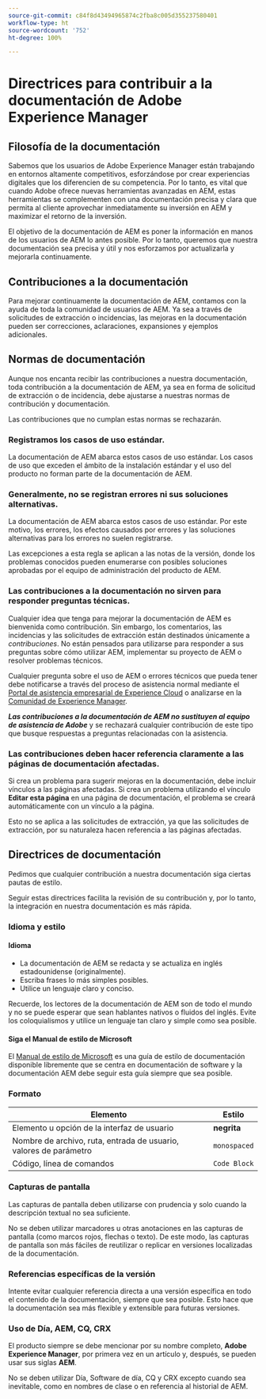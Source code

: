```yaml
---
source-git-commit: c84f8d43494965874c2fba8c005d355237580401
workflow-type: ht
source-wordcount: '752'
ht-degree: 100%

---
```

# Directrices para contribuir a la documentación de Adobe Experience Manager

## Filosofía de la documentación

Sabemos que los usuarios de Adobe Experience Manager están trabajando en entornos altamente competitivos, esforzándose por crear experiencias digitales que los diferencien de su competencia. Por lo tanto, es vital que cuando Adobe ofrece nuevas herramientas avanzadas en AEM, estas herramientas se complementen con una documentación precisa y clara que permita al cliente aprovechar inmediatamente su inversión en AEM y maximizar el retorno de la inversión.

El objetivo de la documentación de AEM es poner la información en manos de los usuarios de AEM lo antes posible. Por lo tanto, queremos que nuestra documentación sea precisa y útil y nos esforzamos por actualizarla y mejorarla continuamente.

## Contribuciones a la documentación

Para mejorar continuamente la documentación de AEM, contamos con la ayuda de toda la comunidad de usuarios de AEM. Ya sea a través de solicitudes de extracción o incidencias, las mejoras en la documentación pueden ser correcciones, aclaraciones, expansiones y ejemplos adicionales.

## Normas de documentación

Aunque nos encanta recibir las contribuciones a nuestra documentación, toda contribución a la documentación de AEM, ya sea en forma de solicitud de extracción o de incidencia, debe ajustarse a nuestras normas de contribución y documentación.

Las contribuciones que no cumplan estas normas se rechazarán.

### Registramos los casos de uso estándar.

La documentación de AEM abarca estos casos de uso estándar. Los casos de uso que exceden el ámbito de la instalación estándar y el uso del producto no forman parte de la documentación de AEM.

### Generalmente, no se registran errores ni sus soluciones alternativas.

La documentación de AEM abarca estos casos de uso estándar. Por este motivo, los errores, los efectos causados por errores y las soluciones alternativas para los errores no suelen registrarse.

Las excepciones a esta regla se aplican a las notas de la versión, donde los problemas conocidos pueden enumerarse con posibles soluciones aprobadas por el equipo de administración del producto de AEM.

### Las contribuciones a la documentación no sirven para responder preguntas técnicas.

Cualquier idea que tenga para mejorar la documentación de AEM es bienvenida como contribución. Sin embargo, los comentarios, las incidencias y las solicitudes de extracción están destinados únicamente a *contribuciones*. No están pensados para utilizarse para responder a sus preguntas sobre cómo utilizar AEM, implementar su proyecto de AEM o resolver problemas técnicos.

Cualquier pregunta sobre el uso de AEM o errores técnicos que pueda tener debe notificarse a través del proceso de asistencia normal mediante el [Portal de asistencia empresarial de Experience Cloud](https://helpx.adobe.com/es/contact/enterprise-support.ec.html) o analizarse en la [Comunidad de Experience Manager](https://forums.adobe.com/community/experience-cloud/marketing-cloud/experience-manager).

***Las contribuciones a la documentación de AEM no sustituyen al equipo de asistencia de Adobe*** y se rechazará cualquier contribución de este tipo que busque respuestas a preguntas relacionadas con la asistencia.

### Las contribuciones deben hacer referencia claramente a las páginas de documentación afectadas.

Si crea un problema para sugerir mejoras en la documentación, debe incluir vínculos a las páginas afectadas. Si crea un problema utilizando el vínculo **Editar esta página** en una página de documentación, el problema se creará automáticamente con un vínculo a la página.

Esto no se aplica a las solicitudes de extracción, ya que las solicitudes de extracción, por su naturaleza hacen referencia a las páginas afectadas.

## Directrices de documentación

Pedimos que cualquier contribución a nuestra documentación siga ciertas pautas de estilo.

Seguir estas directrices facilita la revisión de su contribución y, por lo tanto, la integración en nuestra documentación es más rápida.

### Idioma y estilo

#### Idioma

* La documentación de AEM se redacta y se actualiza en inglés estadounidense (originalmente).
* Escriba frases lo más simples posibles.
* Utilice un lenguaje claro y conciso.

Recuerde, los lectores de la documentación de AEM son de todo el mundo y no se puede esperar que sean hablantes nativos o fluidos del inglés. Evite los coloquialismos y utilice un lenguaje tan claro y simple como sea posible.

#### Siga el Manual de estilo de Microsoft

El [Manual de estilo de Microsoft](https://docs.microsoft.com/es-es/style-guide/welcome/) es una guía de estilo de documentación disponible libremente que se centra en documentación de software y la documentación AEM debe seguir esta guía siempre que sea posible.

### Formato

| Elemento | Estilo |
|---|---|
| Elemento u opción de la interfaz de usuario | **negrita** |
| Nombre de archivo, ruta, entrada de usuario, valores de parámetro | `monospaced` |
| Código, línea de comandos | ```Code Block``` |

### Capturas de pantalla

Las capturas de pantalla deben utilizarse con prudencia y solo cuando la descripción textual no sea suficiente.

No se deben utilizar marcadores u otras anotaciones en las capturas de pantalla (como marcos rojos, flechas o texto). De este modo, las capturas de pantalla son más fáciles de reutilizar o replicar en versiones localizadas de la documentación.

### Referencias específicas de la versión

Intente evitar cualquier referencia directa a una versión específica en todo el contenido de la documentación, siempre que sea posible. Esto hace que la documentación sea más flexible y extensible para futuras versiones.

### Uso de Día, AEM, CQ, CRX

El producto siempre se debe mencionar por su nombre completo, **Adobe Experience Manager**, por primera vez en un artículo y, después, se pueden usar sus siglas **AEM**.

No se deben utilizar Día, Software de día, CQ y CRX excepto cuando sea inevitable, como en nombres de clase o en referencia al historial de AEM.